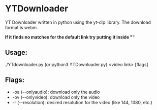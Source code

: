 # YTDownloader
YT Downloader written in python using the yt-dlp library. The download format is webm.

**If it finds no matches for the default link try putting it inside ""**

## Usage:
./YTdownloader.py (or python3 YTDownloader.py) \<video link> \[flags]

## Flags:
* -oa (--onlyaudio): download only the audio
* -ov (--onlyvideo): download only the video
* -r (--resolution): desired resolution for the video (like 144, 1080, etc.)
